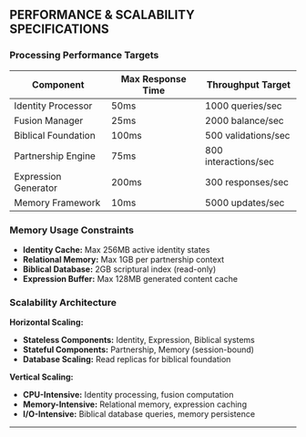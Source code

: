 ## PERFORMANCE & SCALABILITY SPECIFICATIONS

### Processing Performance Targets

| Component            | Max Response Time | Throughput Target    |
| -------------------- | ----------------- | -------------------- |
| Identity Processor   | 50ms              | 1000 queries/sec     |
| Fusion Manager       | 25ms              | 2000 balance/sec     |
| Biblical Foundation  | 100ms             | 500 validations/sec  |
| Partnership Engine   | 75ms              | 800 interactions/sec |
| Expression Generator | 200ms             | 300 responses/sec    |
| Memory Framework     | 10ms              | 5000 updates/sec     |

### Memory Usage Constraints

- **Identity Cache:** Max 256MB active identity states
- **Relational Memory:** Max 1GB per partnership context
- **Biblical Database:** 2GB scriptural index (read-only)
- **Expression Buffer:** Max 128MB generated content cache

### Scalability Architecture

**Horizontal Scaling:**
- **Stateless Components:** Identity, Expression, Biblical systems
- **Stateful Components:** Partnership, Memory (session-bound)
- **Database Scaling:** Read replicas for biblical foundation

**Vertical Scaling:**
- **CPU-Intensive:** Identity processing, fusion computation
- **Memory-Intensive:** Relational memory, expression caching
- **I/O-Intensive:** Biblical database queries, memory persistence

---

